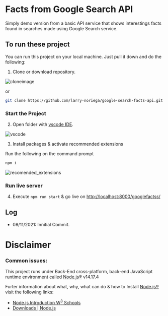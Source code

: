 # Facts from Google Search API
Simply demo version from a basic API service that shows interestings facts found in searches made using Google Search service.

 ## To run these project
 
 You can run this project on your local machine. Just pull it down and do the following:

1. Clone or download repository.

![cloneimage](https://github.com/larry-noriega/JS-Face_Detection/blob/master/assets/img/Clone.png?raw=true)

or

``` bash
git clone https://github.com/larry-noriega/google-search-facts-api.git
```
### Start the Project

2. Open folder with [vscode IDE](https://github.com/Microsoft/vscode/).

![vscode](https://user-images.githubusercontent.com/35271042/118224532-3842c400-b438-11eb-923d-a5f66fa6785a.png)

3. Install packages & activate recommended extensions

Run the following on the command prompt

```bash
npm i
```

![recomended_extensions](https://tattoocoder.com/content/images/2019/08/Screen-Shot-2019-08-14-at-2.53.11-PM.png)

### Run live server

4.  Execute `npm run start` & go live on [http://localhost:8000/googlefactss/](http://localhost:8000/googlefactss/)

## Log

- 08/11/2021: Innitial Commit.
  
# Disclaimer

### Common issues:

This project runs under Back-End cross-platform, back-end JavaScript runtime environment called [Node.js®](https://nodejs.org) v14.17.4

Furter information about what, why, what can do & how to Install [Node.js®](https://nodejs.org) visit the following links:

- [Node.js Introduction W<sup>3</sup> Schools](https://www.w3schools.com/nodejs/nodejs_intro.asp)
- [Downloads | Node.js](https://nodejs.org/en/download/)